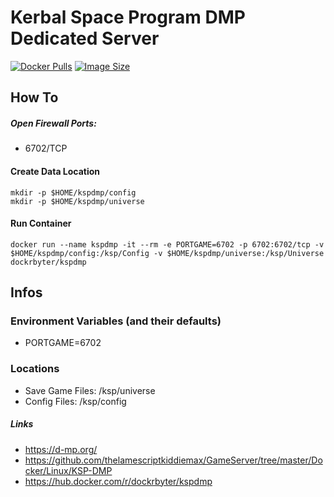 # Kerbal Space Program DMP Dedicated Server
[![Docker Pulls](https://img.shields.io/docker/pulls/dockrbyter/kspdmp.svg)](https://hub.docker.com/r/dockrbyter/kspdmp)
[![Image Size](https://img.shields.io/docker/image-size/dockrbyter/kspdmp.svg)](https://hub.docker.com/r/dockrbyter/kspdmp)
## How To

##### Open Firewall Ports:
 - 6702/TCP

#### Create Data Location
```
mkdir -p $HOME/kspdmp/config
mkdir -p $HOME/kspdmp/universe
 ```

#### Run Container
```
docker run --name kspdmp -it --rm -e PORTGAME=6702 -p 6702:6702/tcp -v $HOME/kspdmp/config:/ksp/Config -v $HOME/kspdmp/universe:/ksp/Universe dockrbyter/kspdmp
 ```

## Infos

### Environment Variables (and their defaults)
 - PORTGAME=6702

### Locations
 - Save Game Files: /ksp/universe
 - Config Files: /ksp/config

##### Links
 - https://d-mp.org/
 - https://github.com/thelamescriptkiddiemax/GameServer/tree/master/Docker/Linux/KSP-DMP
 - https://hub.docker.com/r/dockrbyter/kspdmp
